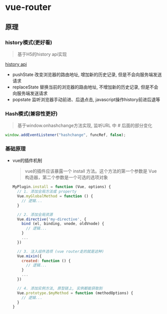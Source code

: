 # vue-router

## 原理

### history模式(更好看)

> 基于H5的history api实现

[history api](https://developer.mozilla.org/zh-CN/docs/Web/API/History_API#popstate_%E4%BA%8B%E4%BB%B6)

* pushState 改变浏览器的路由地址, 增加新的历史记录, 但是不会向服务端发送请求
* replaceState 替换当前的浏览器的路由地址, 不增加新的历史记录, 但是不会向服务端发送请求
* popstate 监听浏览器手动前进、后退点击, javascript操作history前进后退等

### Hash模式(兼容性更好)

> 基于window.onhashchange方法实现, 监听URL 中 # 后面的部分变化

```javascript
window.addEventListener("hashchange", funcRef, false);
```

### 基础原理

* vue的插件机制

  > vue的插件应该暴露一个 install 方法。这个方法的第一个参数是 Vue 构造器，第二个参数是一个可选的选项对象

  ```javascript
  MyPlugin.install = function (Vue, options) {
    // 1. 添加全局方法或 property
    Vue.myGlobalMethod = function () {
      // 逻辑...
    }
  
    // 2. 添加全局资源
    Vue.directive('my-directive', {
      bind (el, binding, vnode, oldVnode) {
        // 逻辑...
      }
      ...
    })
  
    // 3. 注入组件选项 (vue router走的就是这种)
    Vue.mixin({
      created: function () {
        // 逻辑...
      }
      ...
    })
  
    // 4. 添加实例方法, 原型链上, 实例都能获取到
    Vue.prototype.$myMethod = function (methodOptions) {
      // 逻辑...
    }
  }
  ```